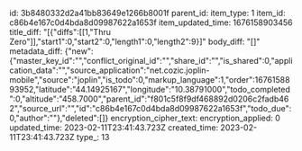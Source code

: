 id: 3b8480332d2a41bb83649e1266b8001f
parent_id: 
item_type: 1
item_id: c86b4e167c0d4bda8d09987622a1653f
item_updated_time: 1676158903456
title_diff: "[{\"diffs\":[[1,\"Thru Zero\"]],\"start1\":0,\"start2\":0,\"length1\":0,\"length2\":9}]"
body_diff: "[]"
metadata_diff: {"new":{"master_key_id":"","conflict_original_id":"","share_id":"","is_shared":0,"application_data":"","source_application":"net.cozic.joplin-mobile","source":"joplin","is_todo":0,"markup_language":1,"order":1676158893952,"latitude":"44.14925167","longitude":"10.38791000","todo_completed":0,"altitude":"458.7000","parent_id":"f801c5f8f9df468892d0206c2fadb462","source_url":"","id":"c86b4e167c0d4bda8d09987622a1653f","todo_due":0,"author":""},"deleted":[]}
encryption_cipher_text: 
encryption_applied: 0
updated_time: 2023-02-11T23:41:43.723Z
created_time: 2023-02-11T23:41:43.723Z
type_: 13